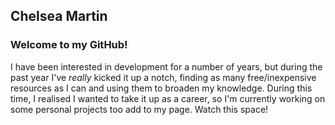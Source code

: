 ## Chelsea Martin

### Welcome to my GitHub!

I have been interested in development for a number of years, but during the past year I've *really* kicked it up a notch, finding as many free/inexpensive resources as I can and using them to broaden my knowledge. During this time, I realised I wanted to take it up as a career, so I'm currently working on some personal projects too add to my page. Watch this space!
